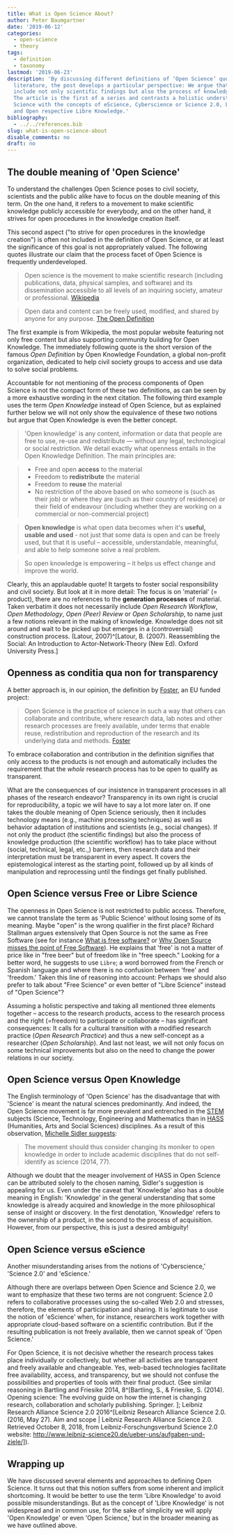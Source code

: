 ```yaml
---
title: What is Open Science About?
author: Peter Baumgartner
date: '2019-06-12'
categories:
  - open-science
  - theory
tags:
  - definition
  - taxonomy
lastmod: '2019-06-23'
description: 'By discussing different definitions of ‘Open Science’ quoted in the
  literature, the post develops a particular perspective: We argue that openness must
  include not only scientific findings but also the process of knowledge creation.
  The article is the first of a series and contrasts a holistic understanding of Open
  Science with the concepts of eScience, Cyberscience or Science 2.0, Libre Science
  and Open respective Libre Knowledge.'
bibliography:
  - ../../references.bib
slug: what-is-open-science-about
disable_comments: no
draft: no
---
```


## The double meaning of 'Open Science'

To understand the challenges Open Science poses to civil society,  scientists and the public alike have to focus on the double meaning of this term. On the one hand, it refers to a movement to make scientific knowledge publicly accessible for everybody, and on the other hand, it strives for open procedures in the knowledge creation itself. 

This second aspect ("to strive for open procedures in the knowledge creation")  is often not included in the definition of Open Science, or at least the significance of this goal is not appropriately valued. The following quotes illustrate our claim that the process facet of Open Science is frequently underdeveloped. 

> Open science is the movement to make scientific research (including publications, data, physical samples, and software) and its dissemination accessible to all levels of an inquiring society, amateur or professional. [Wikipedia](https://en.wikipedia.org/w/index.php?title=Open_science&oldid=900178688)

> Open data and content can be freely used, modified, and shared by anyone for any purpose. [The Open Definition](https://opendefinition.org/)

The first example is from Wikipedia, the most popular website featuring not only free content but also supporting community building for Open Knowledge. The immediately following quote is the short version of the famous <em>Open Definition</em> by  Open Knowledge Foundation, a global non-profit organization, dedicated to help civil society groups to access and use data to solve social problems. 

Accountable for not mentioning of the process components of Open Science is not the compact form of these two definitions, as can be seen by a more exhaustive wording in the next citation. The following third example uses the term _Open Knowledge_ instead of Open Science, but as explained further below we will not only show the equivalence of these two notions but argue that Open Knowledge is even the better concept.

> 'Open knowledge' is any content, information or data that people are free to use, re-use and redistribute — without any legal, technological or social restriction. We detail exactly what openness entails in the Open Knowledge Definition. The main principles are:

> + Free and open **access** to the material
> + Freedom to **redistribute** the material
> + Freedom to **reuse** the material
> + No restriction of the above based on who someone is (such as their job) or where they are (such as their country of residence) or their field of endeavour (including whether they are working on a commercial or non-commercial project)

> **Open knowledge** is what open data becomes when it's **useful, usable and used** - not just that some data is open and can be freely used, but that it is useful – accessible, understandable, meaningful, and able to help someone solve a real problem.

> So open knowledge is empowering – it helps us effect change and improve the world.

Clearly, this an applaudable quote! It targets to foster social responsibility and civil society. But look at it in more detail: The focus is on 'material' (= product), there are no references to the **generation processes** of material. Taken verbatim it does not necessarily include _Open Research Workflow_, _Open Methodology_, _Open (Peer) Review_ or _Open Scholarship_, to name just a few notions relevant in the making of knowledge. Knowledge does not sit around and wait to be picked up but emerges in a (controversial) construction process. (Latour, 2007)^[Latour, B. (2007). Reassembling the Social: An Introduction to Actor-Network-Theory (New Ed). Oxford University Press.]

## Openness as conditia qua non for transparency

A better approach is, in our opinion, the definition by [Foster](https://www.fosteropenscience.eu), an EU funded project:

> Open Science is the practice of science in such a way that others can collaborate and contribute, where research data, lab notes and other research processes are freely available, under terms that enable reuse, redistribution and reproduction of the research and its underlying data and methods. [Foster](https://www.fosteropenscience.eu/foster-taxonomy/open-science-definition)

To embrace collaboration and contribution in the definition signifies that only access to the products is not enough and automatically includes the requirement that the _whole_ research process has to be open to qualify as transparent.

What are the consequences of our insistence in transparent processes in all phases of the research endeavor? Transparency in its own right is crucial for reproducibility, a topic we will have to say a lot more later on. If one takes the double meaning of Open Science seriously, then it includes technology means (e.g., machine processing techniques) as well as behavior adaptation of institutions and scientists (e.g., social changes). If not only the product (the scientific findings) but also the process of knowledge production (the scientific workflow) has to take place without (social, technical, legal, etc.,) barriers, then research data and their interpretation must be transparent in every aspect. It covers the epistemological interest as the starting point, followed up by all kinds of manipulation and reprocessing until the findings get finally published. 

## Open Science versus Free or Libre Science

The openness in Open Science is not restricted to public access. Therefore, we cannot translate the term as 'Public Science' without losing some of its meaning.  Maybe "open" is the wrong qualifier in the first place? Richard Stallman argues extensively that Open Source is not the same as Free Software  (see for instance [What is free software?](https://www.gnu.org/philosophy/free-sw.en.html) or [Why Open Source misses the point of Free Software](https://www.gnu.org/philosophy/open-source-misses-the-point.en.html)). He explains that 'free' is not a matter of price like in "free beer" but of freedom like in "free speech." Looking for a better word,  he suggests to use `Libre`; a word borrowed from the French or Spanish language and where there is no confusion between 'free' and 'freedom.' Taken this line of reasoning into account: Perhaps we should also prefer to talk about "Free Science" or even better of "Libre Science" instead of "Open Science"?

Assuming a holistic perspective and taking all mentioned three elements together – access to the research products,  access to the research process and the right (=freedom) to participate or collaborate – has significant consequences: It calls for a cultural transition with a modified research practice (_Open Research Practice_) and thus a new self-concept as a researcher (_Open Scholarship_). And last not least, we will not only focus on some technical improvements but also on the need to change the power relations in our society. 

## Open Science versus Open Knowledge

The English terminology of 'Open Science' has the disadvantage that with 'Science' is meant the natural sciences predominantly. And indeed, the Open Science movement is far more prevalent and entrenched in the [STEM](https://en.wikipedia.org/w/index.php?title=Science,_technology,_engineering,_and_mathematics&oldid=900970900) subjects (Science, Technology, Engineering and Mathematics than in [HASS](https://link.springer.com/content/pdf/10.1007%2Fs10734-009-9265-2.pdf) (Humanities, Arts and Social Sciences) disciplines. As a result of this observation, [Michelle Sidler suggests](https://link.springer.com/chapter/10.1007%2F978-3-319-00026-8_5): 

> The movement should thus consider changing its moniker to open knowledge in order to include academic disciplines that do not self-identify as science (2014, 77).

Although we doubt that the meager involvement of HASS in Open Science can be attributed solely to the chosen naming, Sidler's suggestion is appealing for us. Even under the caveat that 'Knowledge' also has a double meaning in English: 'Knowledge' in the general understanding that some knowledge is already acquired and knowledge in the more philosophical sense of insight or discovery. In the first denotation, 'Knowledge' refers to the ownership of a product, in the second to the process of acquisition.  However, from our perspective, this is just a desired ambiguity! 

## Open Science versus eScience

Another misunderstanding arises from the notions of 'Cyberscience,' 'Science 2.0' and 'eScience.'

Although there are overlaps between Open Science and Science 2.0, we want to emphasize that these two terms are not congruent: Science 2.0 refers to collaborative processes using the so-called Web 2.0 and stresses, therefore, the elements of participation and sharing. It is legitimate to use the notion of 'eScience' when, for instance, researchers work together with appropriate cloud-based software on a scientific contribution. But if the resulting publication is not freely available, then we cannot speak of 'Open Science.'

For Open Science, it is not decisive whether the research process takes place individually or collectively, but whether all activities are transparent and freely available and changeable. Yes, web-based technologies facilitate free availability, access, and transparency, but we should not confuse the possibilities and properties of tools with their final product. (See similar reasoning in Bartling and Friesike 2014, 8^[Bartling, S., & Friesike, S. (2014). Opening science: The evolving guide on how the internet is changing research, collaboration and scholarly publishing. Springer.
]; Leibniz Research Alliance Science 2.0 2016^[Leibniz Research Alliance Science 2.0. (2016, May 27). Aim and scope | Leibniz Research Alliance Science 2.0. Retrieved October 8, 2018, from Leibniz-Forschungsverbund Science 2.0 website: http://www.leibniz-science20.de/ueber-uns/aufgaben-und-ziele/]).

## Wrapping up

We have discussed several elements and approaches to defining Open Science. It turns out that this notion suffers from some inherent and implicit shortcoming. It would be better to use the term 'Libre Knowledge' to avoid possible misunderstandings. But as the concept of 'Libre Knowledge' is not widespread and in common use, for the sake of simplicity we will apply  'Open Knowledge' or even 'Open Science,' but in the broader meaning as we have outlined above.

<span class='Z3988' title='url_ver=Z39.88-2004&amp;ctx_ver=Z39.88-2004&amp;rfr_id=info%3Asid%2Fzotero.org%3A2&amp;rft_val_fmt=info%3Aofi%2Ffmt%3Akev%3Amtx%3Adc&amp;rft.type=blogPost&amp;rft.title=What%20is%20Open%20Science%20About%3F%20%3A%3A%20Open%20Science%20Education&amp;rft.source=Open%20Science%20Education&amp;rft.rights=CC%20BY-SA%204.0&amp;rft.description=By%20discussing%20different%20definitions%20of%20%E2%80%98Open%20Science%E2%80%99%20quoted%20in%20the%20literature%2C%20the%20author%20develops%20its%20own%20perspective%3A%20He%20argues%20that%20the%20openness%20must%20include%20not%20only%20the%20scientific%20findings%20but%20also%20the%20process%20of%20knowledge%20creation.%20The%20paper%20contrasts%20a%20holistic%20understanding%20of%20Open%20Science%20with%20the%20concepts%20of%20eScience%2C%20Cyberscience%20or%20Science%202.0%2C%20Libre%20Science%20and%20Open%20respective%20Libre%20Knowledge.&amp;rft.identifier=https%3A%2F%2Fnotes.peter-baumgartner.net%2F2019%2F06%2F12%2Fwhat-is-open-science-about%2F&amp;rft.aufirst=Peter&amp;rft.aulast=Baumgartner&amp;rft.au=Peter%20Baumgartner&amp;rft.date=2019-06-12&amp;rft.language=EN'></span>
